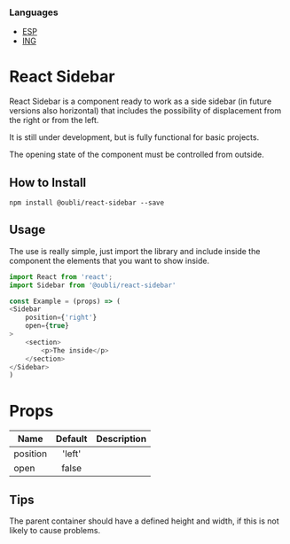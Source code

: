 ### Languages
* [ESP](./README_ES.md)
* [ING](./README.md)

# React Sidebar
React Sidebar is a component ready to work as a side sidebar (in future versions also horizontal) 
that includes the possibility of displacement from the right or from the left.

It is still under development, but is fully functional for basic projects.

The opening state of the component must be controlled from outside. 

## How to Install

```$xslt
npm install @oubli/react-sidebar --save
```

## Usage
The use is really simple, just import the library
and include inside the component the elements that you want to show inside.

```javascript
import React from 'react';
import Sidebar from '@oubli/react-sidebar'

const Example = (props) => (
<Sidebar
    position={'right'}
    open={true}
>
    <section>
        <p>The inside</p>
    </section>
</Sidebar>
)
```

# Props
| Name          | Default       | Description  |
| ------------- |:-------------:| ------------:|
| position           | 'left'          |  |
| open           | false      |  |

## Tips 
The parent container should have a defined height and width, if this is not likely to cause problems.
